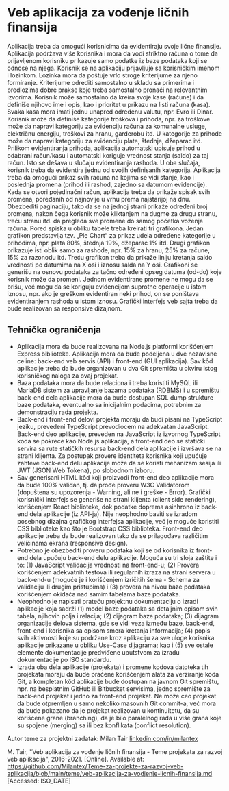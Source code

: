 # Veb aplikacija za vođenje ličnih finansija

Aplikacija treba da omogući korisnicima da evidentiraju svoje lične finansije. Aplikacija podržava više korisnika i mora da vodi striktno računa o tome da prijavljenom korisniku prikazuje samo podatke iz baze podataka koji se odnose na njega. Korisnik se na aplikaciju prijavljuje sa korisničkim imenom i lozinkom. Lozinka mora da poštuje vrlo stroge kriterijume za njeno formiranje. Kriterijume odrediti samostalno u skladu sa primerima i predlozima dobre prakse koje treba samostalno pronaći na relevantnim izvorima. Korisnik može samostalno da kreira svoje kase (račune) i da definiše njihovo ime i opis, kao i prioritet u prikazu na listi računa (kasa). Svaka kasa mora imati jednu unapred određenu valutu, npr. Evro ili Dinar. Korisnik može da definiše kategorije troškova i prihoda, npr. za troškove može da napravi kategoriju za evidenciju računa za komunalne usluge, električnu energiju, troškovi za hranu, garderobu itd. U kategorije za prihode može da napravi kategoriju za evidenciju plate, štednje, džeparac itd. Prilikom evidentiranja prihoda, aplikacija automatski upisuje prihod u odabrani račun/kasu i automatski koriguje vrednost stanja (saldo) za taj račun. Isto se dešava u slučaju evidentiranja rashoda. U oba slučaja, korisnik treba da evidentira jednu od svojih definisanih kategorija. Aplikacija treba da omogući prikaz svih računa na kojima se vidi stanje, kao i poslednja promena (prihod ili rashod, zajedno sa datumom evidencije). Kada se otvori pojedinačni račun, aplikacija treba da prikaže spisak svih promena, poređanih od najnovije u vrhu prema najstarijoj na dnu. Obezbediti paginaciju, tako da se na jednoj strani prikaže određeni broj promena, nakon čega korisnik može kliktanjem na dugme za drugu stranu, treću stranu itd. da pregleda sve promene do samog početka voženja računa. Pored spiska u obliku tabele treba kreirati tri grafikona. Jedan grafikon predstavlja tzv. „Pie Chart“ za prikaz udela određene kategorije u prihodima, npr. plata 80%, štednja 19%, džeparac 1% itd. Drugi grafikon prikazuje isti oblik samo za rashode, npr. 15% za hranu, 25% za račune, 15% za razonodu itd. Treću grafikon treba da prikaže liniju kretanja saldo vrednosti po datumima na X osi i iznosu salda na Y osi. Grafikoni se generišu na osnovu podataka za tačno određeni opseg datuma (od-do) koje korisnik može da promeni. Jednom evidentirane promene ne mogu da se brišu, već mogu da se koriguju evidencijom suprotne operacije u istom iznosu, npr. ako je greškom evidentiran neki prihod, on se poništava evidentiranjem rashoda u istom iznosu. Grafički interfejs veb sajta treba da bude realizovan sa responsive dizajnom.

## Tehnička ograničenja

- Aplikacija mora da bude realizovana na Node.js platformi korišćenjem Express biblioteke. Aplikacija mora da bude podeljena u dve nezavisne celine: back-end veb servis (API) i front-end (GUI aplikacija). Sav kôd aplikacije treba da bude organizovan u dva Git spremišta u okviru istog korisničkog naloga za ovaj projekat.
- Baza podataka mora da bude relaciona i treba koristiti MySQL ili MariaDB sistem za upravljanje bazama podataka (RDBMS) i u spremištu back-end dela aplikacije mora da bude dostupan SQL dump strukture baze podataka, eventualno sa inicijalnim podacima, potrebnim za demonstraciju rada projekta.
- Back-end i front-end delovi projekta moraju da budi pisani na TypeScript jeziku, prevedeni TypeScript prevodiocem na adekvatan JavaScript. Back-end deo aplikacije, preveden na JavaScript iz izvornog TypeScript koda se pokreće kao Node.js aplikacija, a front-end deo se statički servira sa rute statičkih resursa back-end dela aplikacije i izvršava se na strani klijenta. Za postupak provere identiteta korisnika koji upućuje zahteve back-end delu aplikacije može da se koristi mehanizam sesija ili JWT (JSON Web Tokena), po slobodnom izboru.
- Sav generisani HTML kôd koji proizvodi front-end deo aplikacije mora da bude 100% validan, tj. da prođe proveru W3C Validatorom (dopuštena su upozorenja - Warning, ali ne i greške - Error). Grafički korisnički interfejs se generiše na strani klijenta (client side rendering), korišćenjem React biblioteke, dok podatke doprema asinhrono iz back-end dela aplikacije (iz API-ja). Nije neophodno baviti se izradom posebnog dizajna grafičkog interfejsa aplikacije, već je moguće koristiti CSS biblioteke kao što je Bootstrap CSS biblioteka. Front-end deo aplikacije treba da bude realizovan tako da se prilagođava različitim veličinama ekrana (responsive design).
- Potrebno je obezbediti proveru podataka koji se od korisnika iz front-end dela upućuju back-end delu aplikacije. Moguća su tri sloja zaštite i to: (1) JavaScript validacija vrednosti na front-end-u; (2) Provera korišćenjem adekvatnih testova ili regularnih izraza na strani servera u back-end-u (moguće je i korišćenjem izričitih šema - Schema za validaciju ili drugim pristupima) i (3) provera na nivou baze podataka korišćenjem okidača nad samim tabelama baze podataka.
- Neophodno je napisati prateću projektnu dokumentaciju o izradi aplikacije koja sadrži (1) model baze podataka sa detaljnim opisom svih tabela, njihovih polja i relacija; (2) dijagram baze podataka; (3) dijagram organizacije delova sistema, gde se vidi veza između baze, back-end, front-end i korisnika sa opisom smera kretanja informacija; (4) popis svih aktivnosti koje su podržane kroz aplikaciju za sve uloge korisnika aplikacije prikazane u obliku Use-Case dijagrama; kao i (5) sve ostale elemente dokumentacije predviđene uputstvom za izradu dokumentacije po ISO standardu.
- Izrada oba dela aplikacije (projekata) i promene kodova datoteka tih projekata moraju da bude praćene korišćenjem alata za verziranje koda Git, a kompletan kôd aplikacije bude dostupan na javnom Git spremištu, npr. na besplatnim GitHub ili Bitbucket servisima, jedno spremište za back-end projekat i jedno za front-end projekat. Ne može ceo projekat da bude otpremljen u samo nekoliko masovnih Git commit-a, već mora da bude pokazano da je projekat realizovan u kontinuitetu, da su korišćene grane (branching), da je bilo paralelnog rada u više grana koje su spojene (merging) sa ili bez konflikata (conflict resolution).

Autor teme za projektni zadatak: Milan Tair [linkedin.com/in/milantex](https://linkedin.com/in/milantex)

M. Tair, "Veb aplikacija za vođenje ličnih finansija - Teme projekata za razvoj veb aplikacija", 2016-2021. [Online]. Available at: https://github.com/Milantex/Teme-za-projekte-za-razvoj-veb-aplikacija/blob/main/teme/veb-aplikacija-za-vodjenje-licnih-finansija.md [Accessed: ISO_DATE]
